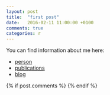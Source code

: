 ```yaml
---
layout: post
title:  "first post"
date:   2016-02-11 11:00:00 +0100
comments: true
categories: r
---
```

You can find information about me here:

* [person](http://www.uni-muenster.de/Geoinformatics/en/institute/staff/index.php/119/Edzer_Pebesma)
* [publications](http://pebesma.staff.ifgi.de/publ.html)
* [blog](http://r-spatial.org/)

<script src="https://cdn.mathjax.org/mathjax/latest/MathJax.js?config=TeX-AMS-MML_HTMLorMML" type="text/javascript"></script>


<!--
This is to remind myself how to do $$\LaTeX$$ stuff in markdown, found [here](http://gastonsanchez.com/opinion/2014/02/16/Mathjax-with-jekyll/)

Some math: 

$$S \times T \Rightarrow Q$$
$$\mathsf{Data = PCs} \times \mathsf{Loadings}$$

$$ \mbox{Data = PCs} \times \mbox{Loadings} $$

$$
\begin{align*}
  & \phi(x,y) = \phi \left(\sum_{i=1}^n x_ie_i, \sum_{j=1}^n y_je_j \right)
  = \sum_{i=1}^n \sum_{j=1}^n x_i y_j \phi(e_i, e_j) = \\
  & (x_1, \ldots, x_n) \left( \begin{array}{ccc}
      \phi(e_1, e_1) & \cdots & \phi(e_1, e_n) \\
      \vdots & \ddots & \vdots \\
      \phi(e_n, e_1) & \cdots & \phi(e_n, e_n)
    \end{array} \right)
  \left( \begin{array}{c}
      y_1 \\
      \vdots \\
      y_n
    \end{array} \right)
\end{align*}
$$
-->

{% if post.comments %} 
{% endif %} 
